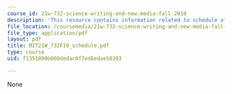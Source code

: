 ```yaml
---
course_id: 21w-732-science-writing-and-new-media-fall-2010
description: 'This resource contains information related to schedule of deliverables. '
file_location: /coursemedia/21w-732-science-writing-and-new-media-fall-2010/f1351890b008dedac0f7ed8edae50393_MIT21W_732F10_schedule.pdf
file_type: application/pdf
layout: pdf
title: MIT21W_732F10_schedule.pdf
type: course
uid: f1351890b008dedac0f7ed8edae50393

---
```

None